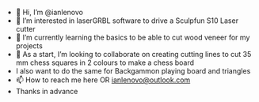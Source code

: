 - 👋 Hi, I’m @ianlenovo
- 👀 I’m interested in laserGRBL software to drive a Sculpfun S10 Laser cutter
- 🌱 I’m currently learning the basics to be able to cut wood veneer for my projects
- 💞️ As a start, I’m looking to collaborate on creating cutting lines to cut 35 mm chess squares in 2 colours to make a chess board
- I also want to do the same for Backgammon playing board and triangles
- 📫 How to reach me here OR ianlenovo@outlook.com
- Thanks in advance

<!---
ianlenovo/ianlenovo is a ✨ special ✨ repository because its `README.md` (this file) appears on your GitHub profile.
You can click the Preview link to take a look at your changes.
--->
